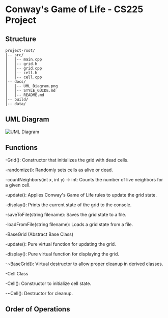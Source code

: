 # Conway's Game of Life - CS225 Project

## Structure
```
project-root/
│-- src/
│   │-- main.cpp
│   │-- grid.h
│   │-- grid.cpp
│   │-- cell.h
│   │-- cell.cpp
│-- docs/
│   │-- UML_Diagram.png
│   │-- STYLE_GUIDE.md
│   │-- README.md
│-- build/
│-- data/
```

## UML Diagram 
![UML Diagram](docs/UMLProto.png)



## Functions
-Grid(): Constructor that initializes the grid with dead cells.

-randomize(): Randomly sets cells as alive or dead.

-countNeighbors(int x, int y) -> int: Counts the number of live neighbors for a given cell.

-update(): Applies Conway's Game of Life rules to update the grid state.

-display(): Prints the current state of the grid to the console.

-saveToFile(string filename): Saves the grid state to a file.

-loadFromFile(string filename): Loads a grid state from a file.

-BaseGrid (Abstract Base Class)

-update(): Pure virtual function for updating the grid.

-display(): Pure virtual function for displaying the grid.

-~BaseGrid(): Virtual destructor to allow proper cleanup in derived classes.

-Cell Class

-Cell(): Constructor to initialize cell state.

-~Cell(): Destructor for cleanup.



## Order of Operations

